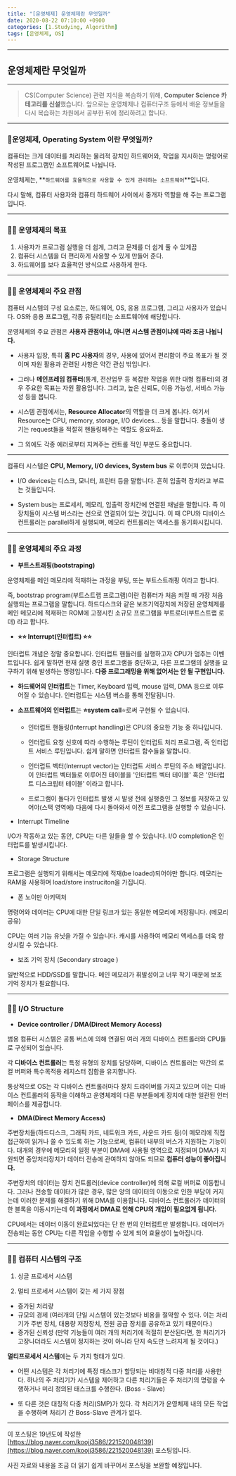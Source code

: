 ```yaml
---
title: "[운영체제] 운영체제란 무엇일까"
date: 2020-08-22 07:10:00 +0900
categories: [1.Studying, Algorithm]
tags: [운영체제, OS]
---
```




------

## **운영체제란 무엇일까**

------

> CS(Computer Science) 관련 지식을 복습하기 위해, **Computer Science 카테고리를 신설**했습니다. 앞으로는 운영체제나 컴퓨터구조 등에서 배운 정보들을 다시 복습하는 차원에서 공부한 뒤에 정리하려고 합니다.

------

### **📌운영체제, Operating System 이란 무엇일까?**

컴퓨터는 크게 데이터를 처리하는 물리적 장치인 하드웨어와, 작업을 지시하는 명령어로 작성된 프로그램인 소프트웨어로 나뉩니다.

운영체제는, **`하드웨어를 효율적으로 사용할 수 있게 관리하는 소프트웨어`**입니다.

다시 말해, 컴퓨터 사용자와 컴퓨터 하드웨어 사이에서 중개자 역할을 해 주는 프로그램입니다.

------

### 👨‍💻 **운영체제의 목표**

1. 사용자가 프로그램 실행을 더 쉽게, 그리고 문제를 더 쉽게 풀 수 있게끔
2. 컴퓨터 시스템을 더 편리하게 사용할 수 있게 만들어 준다.
3. 하드웨어를 보다 효율적인 방식으로 사용하게 한다.

------

### 👨‍💻 **운영체제의 주요 관점**

컴퓨터 시스템의 구성 요소로는, 하드웨어, OS, 응용 프로그램, 그리고 사용자가 있습니다. OS와 응용 프로그램, 각종 유틸리티는 소프트웨어에 해당합니다.

운영체제의 주요 관점은 **사용자 관점이냐, 아니면 시스템 관점이냐에 따라 조금 나뉩니다.**

* 사용자 입장, 특히 **홈 PC 사용자**의 경우, 사용에 있어서 편리함이 주요 목표가 될 것이며 자원 활용과 관련된 사항은 약간 관심 밖입니다.

* 그러나 **메인프레임 컴퓨터**(통계, 전산업무 등 복잡한 작업을 위한 대형 컴퓨터)의 경우 주요한 목표는 자원 활용입니다. 그리고, 높은 신뢰도, 이용 가능성, 서비스 가능성 등을 봅니다.

* 시스템 관점에서는, **Resource Allocator**의 역할을 더 크게 봅니다. 여기서 Resource는 CPU, memory, storage, I/O devices... 등을 말합니다. 충돌이 생기는 request들을 적절히 핸들링해주는 역할도 중요하죠.
* 그 외에도 각종 에러로부터 지켜주는 컨트롤 적인 부분도 중요합니다.

------

컴퓨터 시스템은 **CPU, Memory, I/O devices, System bus** 로 이루어져 있습니다.

* I/O devices는 디스크, 모니터, 프린터 등을 말합니다. 흔히 입출력 장치라고 부르는 것들입니다.

* System bus는 프로세서, 메모리, 입출력 장치간에 연결된 채널을 말합니다. 즉 이 장치들이 시스템 버스라는 선으로 연결되어 있는 것입니다. 이 때 CPU와 디바이스 컨트롤러는 parallel하게 실행되며, 메모리 컨트롤러는 액세스를 동기화시킵니다.

------

### 👨‍💻 **운영체제의 주요 과정**

* **부트스트래핑(bootstraping)**

운영체제를 메인 메모리에 적재하는 과정을 부팅, 또는 부트스트래핑 이라고 합니다.

즉, bootstrap program(부트스트랩 프로그램)이란 컴퓨터가 처음 켜질 때 가장 처음 실행되는 프로그램을 말합니다. 하드디스크와 같은 보조기억장치에 저장된 운영체제를 메인 메모리에 적재하는 ROM에 고정시킨 소규모 프로그램을 부트로더(부트스트랩 로더) 라고 합니다.

* **⭐⭐ Interrupt(인터럽트) ⭐⭐**

인터럽트 개념은 정말 중요합니다. 인터럽트 핸들러를 실행하고자 CPU가 멈추는 이벤트입니다. 쉽게 말하면 현재 실행 중인 프로그램을 중단하고, 다른 프로그램의 실행을 요구하기 위해 발생하는 명령입니다. **다중 프로그래밍을 위해 없어서는 안 될 구현입니다.**

* **하드웨어의 인터럽트**는 Timer, Keyboard 입력, mouse 입력, DMA 등으로 이루어질 수 있습니다. 인터럽트는 시스템 버스를 통해 전달됩니다.

* **소프트웨어의 인터럽트**는 **⭐system call**⭐로써 구현될 수 있습니다.
  * 인터럽트 핸들링(Interrupt handling)은 CPU의 중요한 기능 중 하나입니다.

  * 인터럽트 요청 신호에 따라 수행하는 루틴이 인터럽트 처리 프로그램, 즉 인터럽트 서비스 루틴입니다. 쉽게 말하면 인터럽트 함수들을 말합니다.

  * 인터럽트 벡터(Interrupt vector)는 인터럽트 서비스 루틴의 주소 배열입니다. 이 인터럽트 벡터들로 이루어진 테이블을 '인터럽트 벡터 테이블' 혹은 '인터럽트 디스크립터 테이블' 이라고 합니다.

  * 프로그램이 돌다가 인터럽트 발생 시 발생 전에 실행중인 그 정보를 저장하고 있어야(스택 영역에) 다음에 다시 돌아와서 이전 프로그램을 실행할 수 있습니다.

- Interrupt Timeline

I/O가 작동하고 있는 동안, CPU는 다른 일들을 할 수 있습니다. I/O completion은 인터럽트를 발생시킵니다.

- Storage Structure

프로그램은 실행되기 위해서는 메모리에 적재(be loaded)되어야만 합니다. 메모리는 RAM을 사용하며 load/store instruciton을 가집니다.

- 폰 노이만 아키텍처

명령어와 데이터는 CPU에 대한 단일 링크가 있는 동일한 메모리에 저장됩니다. (메모리 공유)

CPU는 여러 기능 유닛을 가질 수 있습니다. 캐시를 사용하여 메모리 액세스를 더욱 향상시킬 수 있습니다.

- 보조 기억 장치 (Secondary stroage )

일반적으로 HDD/SSD를 말합니다. 메인 메모리가 휘발성이고 너무 작기 때문에 보조 기억 장치가 필요합니다.

------

### 👨‍💻 **I/O Structure**

- **Device controller / DMA(Direct Memory Access)**

범용 컴퓨터 시스템은 공통 버스에 의해 연결된 여러 개의 디바이스 컨트롤러와 CPU들로 구성되어 있습니다.

각 **디바이스 컨트롤러**는 특정 유형의 장치를 담당하며, 디바이스 컨트롤러는 약간의 로컬 버퍼와 특수목적용 레지스터 집합을 유지합니다.

통상적으로 OS는 각 디바이스 컨트롤러마다 장치 드라이버를 가지고 있으며 이는 디바이스 컨트롤러의 동작을 이해하고 운영체제의 다른 부분들에게 장치에 대한 일관된 인터페이스를 제공합니다.

* **DMA(Direct Memory Access)**

주변장치들(하드디스크, 그래픽 카드, 네트워크 카드, 사운드 카드 등)이 메모리에 직접 접근하여 읽거나 쓸 수 있도록 하는 기능으로써,  컴퓨터 내부의 버스가 지원하는 기능이다. 대개의 경우에 메모리의 일정 부분이 DMA에 사용될 영역으로 지정되며 DMA가 지원되면 중앙처리장치가 데이터 전송에 관여하지 않아도 되므로 **컴퓨터 성능이 좋아집니다.**

주변장치의 데이터는 장치 컨트롤러(device controller)에 의해 로컬 버퍼로 이동합니다. 그러나 전송할 데이터가 많은 경우, 많은 양의 데이터의 이동으로 인한 부담이 커지는데 이러한 문제를 해결하기 위해 DMA를 이용합니다. 디바이스 컨트롤러가 데이터의 한 블록을 이동시키는데 **이 과정에서 DMA로 인해 CPU의 개입이 필요없게 됩니다.**

CPU에서는 데이터 이동이 완료되었다는 단 한 번의 인터럽트만 발생합니다. 데이터가 전송되는 동안 CPU는 다른 작업을 수행할 수 있게 되어 효율성이 높아집니다.

------

### 👨‍💻 **컴퓨터 시스템의 구조**

1) 싱글 프로세서 시스템

2) 멀티 프로세서 시스템이 갖는 세 가지 장점

* 증가된 처리량
* 규모의 경제 (여러개의 단일 시스템이 있는것보다 비용을 절약할 수 있다. 이는 처리기가 주변 장치, 대용량 저장장치, 전원 공급 장치를 공유하고 있기 때문이다.)
* 증가된 신뢰성 (만약 기능들이 여러 개의 처리기에 적절히 분산된다면,  한 처리기가 고장나더라도 시스템이 정지하는 것이 아니라 단지 속도만 느려지게 될 것이다.)

**멀티프로세서 시스템**에는 두 가지 형태가 있다.

* 어떤 시스템은 각 처리기에 특정 태스크가 할당되는 비대칭적 다중 처리를 사용한다. 하나의 주 처리기가 시스템을 제어하고 다른 처리기들은 주 처리기의 명령을 수행하거나 미리 정의된 태스크를 수행한다. (Boss - Slave)

* 또 다른 것은 대칭적 다중 처리(SMP)가 있다. 각 처리기가 운영체제 내의 모든 작업을 수행하며 처리기 간 Boss-Slave 관계가 없다.

------

이 포스팅은 19년도에 작성한 [https://blog.naver.com/koojj3586/221520048139](https://blog.naver.com/koojj3586/221520048139) 포스팅입니다.

사진 자료와 내용을 조금 더 읽기 쉽게 바꾸어서 포스팅을 보완할 예정입니다.